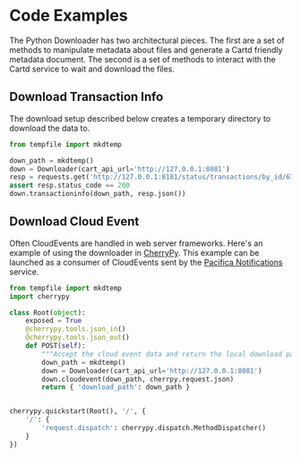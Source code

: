 # Code Examples

The Python Downloader has two architectural pieces. The first are a
set of methods to manipulate metadata about files and generate a
Cartd friendly metadata document. The second is a set of methods to
interact with the Cartd service to wait and download the files.

## Download Transaction Info

The download setup described below creates a temporary directory to
download the data to.

```python
from tempfile import mkdtemp

down_path = mkdtemp()
down = Downloader(cart_api_url='http://127.0.0.1:8081')
resp = requests.get('http://127.0.0.1:8181/status/transactions/by_id/67')
assert resp.status_code == 200
down.transactioninfo(down_path, resp.json())
```

## Download Cloud Event

Often CloudEvents are handled in web server frameworks. Here's an
example of using the downloader in [CherryPy](https://cherrypy.org/).
This example can be launched as a consumer of CloudEvents sent by
the [Pacifica Notifications](https://pacifica-notifications.readthedocs.io)
service.

```python
from tempfile import mkdtemp
import cherrypy

class Root(object):
    exposed = True
    @cherrypy.tools.json_in()
    @cherrypy.tools.json_out()
    def POST(self):
        """Accept the cloud event data and return the local download path."""
        down_path = mkdtemp()
        down = Downloader(cart_api_url='http://127.0.0.1:8081')
        down.cloudevent(down_path, cherrpy.request.json)
        return { 'download_path': down_path }


cherrypy.quickstart(Root(), '/', {
    '/': {
        'request.dispatch': cherrypy.dispatch.MethodDispatcher()
    }
})
```
